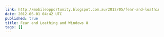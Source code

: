 ```yaml
---
link: http://mobileopportunity.blogspot.com.au/2012/05/fear-and-loathing-and-windows-8.html
date: 2012-06-01 04:42 UTC
published: true
title: Fear and Loathing and Windows 8
tags: []
---
```



